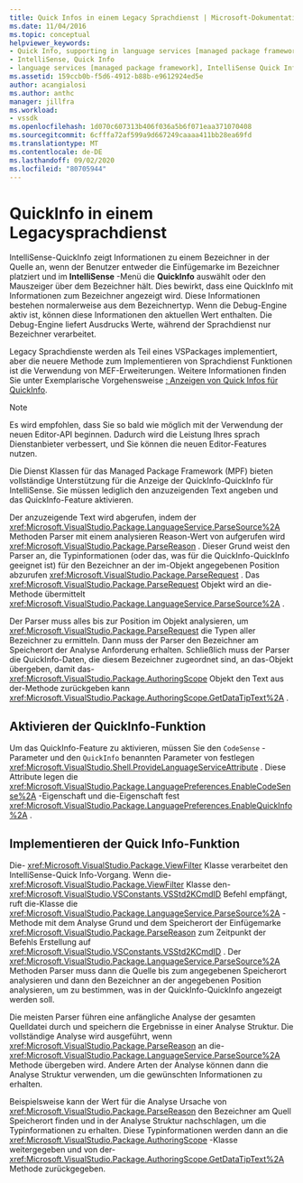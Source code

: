 ```yaml
---
title: Quick Infos in einem Legacy Sprachdienst | Microsoft-Dokumentation
ms.date: 11/04/2016
ms.topic: conceptual
helpviewer_keywords:
- Quick Info, supporting in language services [managed package framework]
- IntelliSense, Quick Info
- language services [managed package framework], IntelliSense Quick Info
ms.assetid: 159ccb0b-f5d6-4912-b88b-e9612924ed5e
author: acangialosi
ms.author: anthc
manager: jillfra
ms.workload:
- vssdk
ms.openlocfilehash: 1d070c607313b406f036a5b6f071eaa371070408
ms.sourcegitcommit: 6cfffa72af599a9d667249caaaa411bb28ea69fd
ms.translationtype: MT
ms.contentlocale: de-DE
ms.lasthandoff: 09/02/2020
ms.locfileid: "80705944"
---
```

# <a name="quick-info-in-a-legacy-language-service"></a>QuickInfo in einem Legacysprachdienst
IntelliSense-QuickInfo zeigt Informationen zu einem Bezeichner in der Quelle an, wenn der Benutzer entweder die Einfügemarke im Bezeichner platziert und im **IntelliSense** -Menü die **QuickInfo** auswählt oder den Mauszeiger über dem Bezeichner hält. Dies bewirkt, dass eine QuickInfo mit Informationen zum Bezeichner angezeigt wird. Diese Informationen bestehen normalerweise aus dem Bezeichnertyp. Wenn die Debug-Engine aktiv ist, können diese Informationen den aktuellen Wert enthalten. Die Debug-Engine liefert Ausdrucks Werte, während der Sprachdienst nur Bezeichner verarbeitet.

 Legacy Sprachdienste werden als Teil eines VSPackages implementiert, aber die neuere Methode zum Implementieren von Sprachdienst Funktionen ist die Verwendung von MEF-Erweiterungen. Weitere Informationen finden Sie unter Exemplarische Vorgehensweise [: Anzeigen von Quick Infos für QuickInfo](../../extensibility/walkthrough-displaying-quickinfo-tooltips.md).

> [!NOTE]
> Es wird empfohlen, dass Sie so bald wie möglich mit der Verwendung der neuen Editor-API beginnen. Dadurch wird die Leistung Ihres sprach Dienstanbieter verbessert, und Sie können die neuen Editor-Features nutzen.

 Die Dienst Klassen für das Managed Package Framework (MPF) bieten vollständige Unterstützung für die Anzeige der QuickInfo-QuickInfo für IntelliSense. Sie müssen lediglich den anzuzeigenden Text angeben und das QuickInfo-Feature aktivieren.

 Der anzuzeigende Text wird abgerufen, indem der <xref:Microsoft.VisualStudio.Package.LanguageService.ParseSource%2A> Methoden Parser mit einem analysieren Reason-Wert von aufgerufen wird <xref:Microsoft.VisualStudio.Package.ParseReason> . Dieser Grund weist den Parser an, die Typinformationen (oder das, was für die QuickInfo-QuickInfo geeignet ist) für den Bezeichner an der im-Objekt angegebenen Position abzurufen <xref:Microsoft.VisualStudio.Package.ParseRequest> . Das <xref:Microsoft.VisualStudio.Package.ParseRequest> Objekt wird an die-Methode übermittelt <xref:Microsoft.VisualStudio.Package.LanguageService.ParseSource%2A> .

 Der Parser muss alles bis zur Position im Objekt analysieren, um <xref:Microsoft.VisualStudio.Package.ParseRequest> die Typen aller Bezeichner zu ermitteln. Dann muss der Parser den Bezeichner am Speicherort der Analyse Anforderung erhalten. Schließlich muss der Parser die QuickInfo-Daten, die diesem Bezeichner zugeordnet sind, an das-Objekt übergeben, damit das- <xref:Microsoft.VisualStudio.Package.AuthoringScope> Objekt den Text aus der-Methode zurückgeben kann <xref:Microsoft.VisualStudio.Package.AuthoringScope.GetDataTipText%2A> .

## <a name="enabling-the-quick-info-feature"></a>Aktivieren der QuickInfo-Funktion
 Um das QuickInfo-Feature zu aktivieren, müssen Sie den `CodeSense` -Parameter und den `QuickInfo` benannten Parameter von festlegen <xref:Microsoft.VisualStudio.Shell.ProvideLanguageServiceAttribute> . Diese Attribute legen die <xref:Microsoft.VisualStudio.Package.LanguagePreferences.EnableCodeSense%2A> -Eigenschaft und die-Eigenschaft fest <xref:Microsoft.VisualStudio.Package.LanguagePreferences.EnableQuickInfo%2A> .

## <a name="implementing-the-quick-info-feature"></a>Implementieren der Quick Info-Funktion
 Die- <xref:Microsoft.VisualStudio.Package.ViewFilter> Klasse verarbeitet den IntelliSense-Quick Info-Vorgang. Wenn die- <xref:Microsoft.VisualStudio.Package.ViewFilter> Klasse den- <xref:Microsoft.VisualStudio.VSConstants.VSStd2KCmdID> Befehl empfängt, ruft die-Klasse die <xref:Microsoft.VisualStudio.Package.LanguageService.ParseSource%2A> -Methode mit dem Analyse Grund und dem Speicherort der Einfügemarke <xref:Microsoft.VisualStudio.Package.ParseReason> zum Zeitpunkt der Befehls Erstellung auf <xref:Microsoft.VisualStudio.VSConstants.VSStd2KCmdID> . Der <xref:Microsoft.VisualStudio.Package.LanguageService.ParseSource%2A> Methoden Parser muss dann die Quelle bis zum angegebenen Speicherort analysieren und dann den Bezeichner an der angegebenen Position analysieren, um zu bestimmen, was in der QuickInfo-QuickInfo angezeigt werden soll.

 Die meisten Parser führen eine anfängliche Analyse der gesamten Quelldatei durch und speichern die Ergebnisse in einer Analyse Struktur. Die vollständige Analyse wird ausgeführt, wenn <xref:Microsoft.VisualStudio.Package.ParseReason> an die- <xref:Microsoft.VisualStudio.Package.LanguageService.ParseSource%2A> Methode übergeben wird. Andere Arten der Analyse können dann die Analyse Struktur verwenden, um die gewünschten Informationen zu erhalten.

 Beispielsweise kann der Wert für die Analyse Ursache von <xref:Microsoft.VisualStudio.Package.ParseReason> den Bezeichner am Quell Speicherort finden und in der Analyse Struktur nachschlagen, um die Typinformationen zu erhalten. Diese Typinformationen werden dann an die <xref:Microsoft.VisualStudio.Package.AuthoringScope> -Klasse weitergegeben und von der- <xref:Microsoft.VisualStudio.Package.AuthoringScope.GetDataTipText%2A> Methode zurückgegeben.
